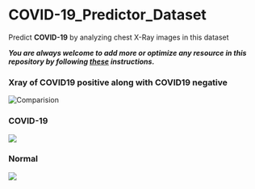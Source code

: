 # COVID-19_Predictor_Dataset
Predict **COVID-19** by analyzing chest X-Ray images in this dataset



***You are always welcome to add more or optimize any resource in this repository by following [these](https://github.com/theabhishek07/COVID-19_Predictor_dataset/blob/master/CONTRIBUTING.md) instructions.***

### Xray of COVID19 positive along with COVID19 negative
![Comparision](https://github.com/theabhishek07/COVID-19_Predictor_dataset/blob/master/Dataset/Comparision.jpeg)

### COVID-19
![](https://github.com/theabhishek07/COVID-19_Predictor_dataset/blob/master/dataset/covid/auntminnie-c-2020_01_28_23_51_6665_2020_01_28_Vietnam_coronavirus.jpeg)

### Normal
![](https://github.com/theabhishek07/COVID-19_Predictor_dataset/blob/master/dataset/normal/NORMAL2-IM-1179-0001.jpeg)
